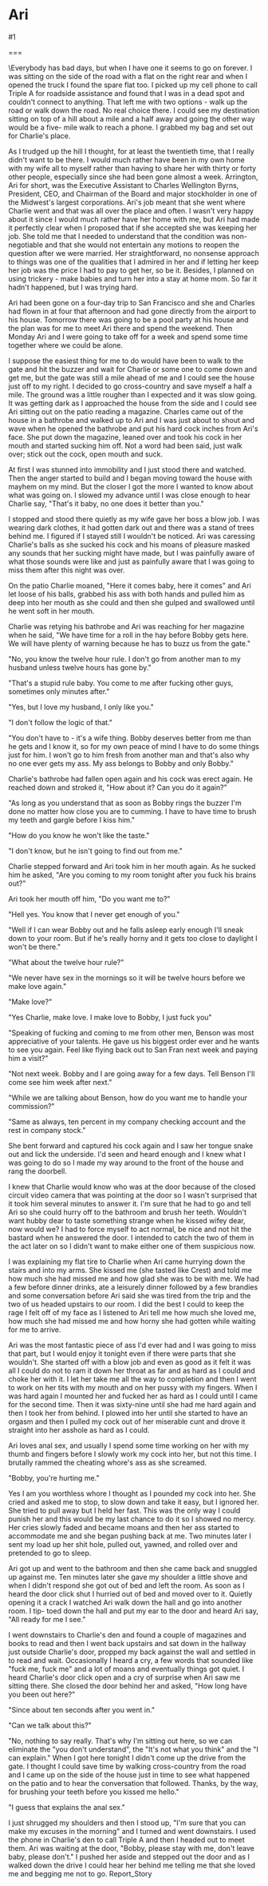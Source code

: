 Ari
===
#1 

 

 

===

\Everybody has bad days, but when I have one it seems to go on forever. I was sitting on the side of the road with a flat on the right rear and when I opened the truck I found the spare flat too. I picked up my cell phone to call Triple A for roadside assistance and found that I was in a dead spot and couldn't connect to anything. That left me with two options - walk up the road or walk down the road. No real choice there. I could see my destination sitting on top of a hill about a mile and a half away and going the other way would be a five- mile walk to reach a phone. I grabbed my bag and set out for Charlie's place. 

 As I trudged up the hill I thought, for at least the twentieth time, that I really didn't want to be there. I would much rather have been in my own home with my wife all to myself rather than having to share her with thirty or forty other people, especially since she had been gone almost a week. Arrington, Ari for short, was the Executive Assistant to Charles Wellington Byrns, President, CEO, and Chairman of the Board and major stockholder in one of the Midwest's largest corporations. Ari's job meant that she went where Charlie went and that was all over the place and often. I wasn't very happy about it since I would much rather have her home with me, but Ari had made it perfectly clear when I proposed that if she accepted she was keeping her job. She told me that I needed to understand that the condition was non-negotiable and that she would not entertain any motions to reopen the question after we were married. Her straightforward, no nonsense approach to things was one of the qualities that I admired in her and if letting her keep her job was the price I had to pay to get her, so be it. Besides, I planned on using trickery - make babies and turn her into a stay at home mom. So far it hadn't happened, but I was trying hard. 

 Ari had been gone on a four-day trip to San Francisco and she and Charles had flown in at four that afternoon and had gone directly from the airport to his house. Tomorrow there was going to be a pool party at his house and the plan was for me to meet Ari there and spend the weekend. Then Monday Ari and I were going to take off for a week and spend some time together where we could be alone. 

 I suppose the easiest thing for me to do would have been to walk to the gate and hit the buzzer and wait for Charlie or some one to come down and get me, but the gate was still a mile ahead of me and I could see the house just off to my right. I decided to go cross-country and save myself a half a mile. The ground was a little rougher than I expected and it was slow going. It was getting dark as I approached the house from the side and I could see Ari sitting out on the patio reading a magazine. Charles came out of the house in a bathrobe and walked up to Ari and I was just about to shout and wave when he opened the bathrobe and put his hard cock inches from Ari's face. She put down the magazine, leaned over and took his cock in her mouth and started sucking him off. Not a word had been said, just walk over; stick out the cock, open mouth and suck. 

 At first I was stunned into immobility and I just stood there and watched. Then the anger started to build and I began moving toward the house with mayhem on my mind. But the closer I got the more I wanted to know about what was going on. I slowed my advance until I was close enough to hear Charlie say, "That's it baby, no one does it better than you." 

 I stopped and stood there quietly as my wife gave her boss a blow job. I was wearing dark clothes, it had gotten dark out and there was a stand of trees behind me. I figured if I stayed still I wouldn't be noticed. Ari was caressing Charlie's balls as she sucked his cock and his moans of pleasure masked any sounds that her sucking might have made, but I was painfully aware of what those sounds were like and just as painfully aware that I was going to miss them after this night was over. 

 On the patio Charlie moaned, "Here it comes baby, here it comes" and Ari let loose of his balls, grabbed his ass with both hands and pulled him as deep into her mouth as she could and then she gulped and swallowed until he went soft in her mouth. 

 Charlie was retying his bathrobe and Ari was reaching for her magazine when he said, "We have time for a roll in the hay before Bobby gets here. We will have plenty of warning because he has to buzz us from the gate." 

 "No, you know the twelve hour rule. I don't go from another man to my husband unless twelve hours has gone by." 

 "That's a stupid rule baby. You come to me after fucking other guys, sometimes only minutes after." 

 "Yes, but I love my husband, I only like you." 

 "I don't follow the logic of that." 

 "You don't have to - it's a wife thing. Bobby deserves better from me than he gets and I know it, so for my own peace of mind I have to do some things just for him. I won't go to him fresh from another man and that's also why no one ever gets my ass. My ass belongs to Bobby and only Bobby." 

 Charlie's bathrobe had fallen open again and his cock was erect again. He reached down and stroked it, "How about it? Can you do it again?" 

 "As long as you understand that as soon as Bobby rings the buzzer I'm done no matter how close you are to cumming. I have to have time to brush my teeth and gargle before I kiss him." 

 "How do you know he won't like the taste." 

 "I don't know, but he isn't going to find out from me." 

 Charlie stepped forward and Ari took him in her mouth again. As he sucked him he asked, "Are you coming to my room tonight after you fuck his brains out?" 

 Ari took her mouth off him, "Do you want me to?" 

 "Hell yes. You know that I never get enough of you." 

 "Well if I can wear Bobby out and he falls asleep early enough I'll sneak down to your room. But if he's really horny and it gets too close to daylight I won't be there." 

 "What about the twelve hour rule?" 

 "We never have sex in the mornings so it will be twelve hours before we make love again." 

 "Make love?" 

 "Yes Charlie, make love. I make love to Bobby, I just fuck you" 

 "Speaking of fucking and coming to me from other men, Benson was most appreciative of your talents. He gave us his biggest order ever and he wants to see you again. Feel like flying back out to San Fran next week and paying him a visit?" 

 "Not next week. Bobby and I are going away for a few days. Tell Benson I'll come see him week after next." 

 "While we are talking about Benson, how do you want me to handle your commission?" 

 "Same as always, ten percent in my company checking account and the rest in company stock." 

 She bent forward and captured his cock again and I saw her tongue snake out and lick the underside. I'd seen and heard enough and I knew what I was going to do so I made my way around to the front of the house and rang the doorbell. 

 I knew that Charlie would know who was at the door because of the closed circuit video camera that was pointing at the door so I wasn't surprised that it took him several minutes to answer it. I'm sure that he had to go and tell Ari so she could hurry off to the bathroom and brush her teeth. Wouldn't want hubby dear to taste something strange when he kissed wifey dear, now would we? I had to force myself to act normal, be nice and not hit the bastard when he answered the door. I intended to catch the two of them in the act later on so I didn't want to make either one of them suspicious now. 

 I was explaining my flat tire to Charlie when Ari came hurrying down the stairs and into my arms. She kissed me (she tasted like Crest) and told me how much she had missed me and how glad she was to be with me. We had a few before dinner drinks, ate a leisurely dinner followed by a few brandies and some conversation before Ari said she was tired from the trip and the two of us headed upstairs to our room. I did the best I could to keep the rage I felt off of my face as I listened to Ari tell me how much she loved me, how much she had missed me and how horny she had gotten while waiting for me to arrive. 

 Ari was the most fantastic piece of ass I'd ever had and I was going to miss that part, but I would enjoy it tonight even if there were parts that she wouldn't. She started off with a blow job and even as good as it felt it was all I could do not to ram it down her throat as far and as hard as I could and choke her with it. I let her take me all the way to completion and then I went to work on her tits with my mouth and on her pussy with my fingers. When I was hard again I mounted her and fucked her as hard as I could until I came for the second time. Then it was sixty-nine until she had me hard again and then I took her from behind. I plowed into her until she started to have an orgasm and then I pulled my cock out of her miserable cunt and drove it straight into her asshole as hard as I could. 

 Ari loves anal sex, and usually I spend some time working on her with my thumb and fingers before I slowly work my cock into her, but not this time. I brutally rammed the cheating whore's ass as she screamed. 

 "Bobby, you're hurting me." 

 Yes I am you worthless whore I thought as I pounded my cock into her. She cried and asked me to stop, to slow down and take it easy, but I ignored her. She tried to pull away but I held her fast. This was the only way I could punish her and this would be my last chance to do it so I showed no mercy. Her cries slowly faded and became moans and then her ass started to accommodate me and she began pushing back at me. Two minutes later I sent my load up her shit hole, pulled out, yawned, and rolled over and pretended to go to sleep. 

 Ari got up and went to the bathroom and then she came back and snuggled up against me. Ten minutes later she gave my shoulder a little shove and when I didn't respond she got out of bed and left the room. As soon as I heard the door click shut I hurried out of bed and moved over to it. Quietly opening it a crack I watched Ari walk down the hall and go into another room. I tip- toed down the hall and put my ear to the door and heard Ari say, "All ready for me I see." 

 I went downstairs to Charlie's den and found a couple of magazines and books to read and then I went back upstairs and sat down in the hallway just outside Charlie's door, propped my back against the wall and settled in to read and wait. Occasionally I heard a cry, a few words that sounded like "fuck me, fuck me" and a lot of moans and eventually things got quiet. I heard Charlie's door click open and a cry of surprise when Ari saw me sitting there. She closed the door behind her and asked, "How long have you been out here?" 

 "Since about ten seconds after you went in." 

 "Can we talk about this?" 

 "No, nothing to say really. That's why I'm sitting out here, so we can eliminate the "you don't understand", the "It's not what you think" and the "I can explain." When I got here tonight I didn't come up the drive from the gate. I thought I could save time by walking cross-country from the road and I came up on the side of the house just in time to see what happened on the patio and to hear the conversation that followed. Thanks, by the way, for brushing your teeth before you kissed me hello." 

 "I guess that explains the anal sex." 

 I just shrugged my shoulders and then I stood up, "I'm sure that you can make my excuses in the morning" and I turned and went downstairs. I used the phone in Charlie's den to call Triple A and then I headed out to meet them. Ari was waiting at the door, "Bobby, please stay with me, don't leave baby, please don't." I pushed her aside and stepped out the door and as I walked down the drive I could hear her behind me telling me that she loved me and begging me not to go. Report_Story 
